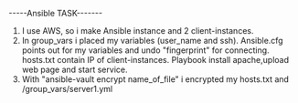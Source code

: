 -----Ansible TASK-------

1. I use AWS, so i make Ansible instance and 2 client-instances.
2. In group_vars i placed my variables (user_name and ssh).
   Ansible.cfg points out for my variables and undo "fingerprint" for connecting.
   hosts.txt contain IP of client-instances.
   Playbook install apache,upload web page and start service.
3. With "ansible-vault encrypt name_of_file" i encrypted my hosts.txt and /group_vars/server1.yml
